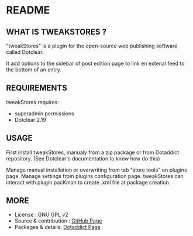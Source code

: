 # README

## WHAT IS TWEAKSTORES ?

"tweakStores" is a plugin for the open-source 
web publishing software called Dotclear.

It add options to the sidebar of post edition page 
to link en extenal feed to the bottom of an entry.

## REQUIREMENTS

 tweakStores requires: 

  * superadmin permissions
  * Dotclear 2.19 

## USAGE

First install tweakStores, manualy from a zip package or from 
Dotaddict repository. (See Dotclear's documentation to know how do this)

Manage manual installation or overwriting from tab "store tools" on plugins page.
Manage settings from plugins configuration page.
tweakStores can interact with plugin pacKman to create .xml file at
package creation.

## MORE

 * License : GNU GPL v2
 * Source & contribution : [GitHub Page](https://github.com/JcDenis/tweakStores)
 * Packages & details:  [Dotaddict Page](https://plugins.dotaddict.org/dc2/details/tweakStores)